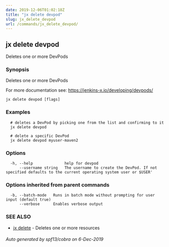 ```yaml
---
date: 2019-12-06T01:02:18Z
title: "jx delete devpod"
slug: jx_delete_devpod
url: /commands/jx_delete_devpod/
---
```

## jx delete devpod

Deletes one or more DevPods

### Synopsis

Deletes one or more DevPods 

For more documentation see: https://jenkins-x.io/developing/devpods/

```
jx delete devpod [flags]
```

### Examples

```
  # deletes a DevPod by picking one from the list and confirming to it
  jx delete devpod
  
  # delete a specific DevPod
  jx delete devpod myuser-maven2
```

### Options

```
  -h, --help              help for devpod
      --username string   The username to create the DevPod. If not specified defaults to the current operating system user or $USER'
```

### Options inherited from parent commands

```
  -b, --batch-mode   Runs in batch mode without prompting for user input (default true)
      --verbose      Enables verbose output
```

### SEE ALSO

* [jx delete](/commands/jx_delete/)	 - Deletes one or more resources

###### Auto generated by spf13/cobra on 6-Dec-2019
